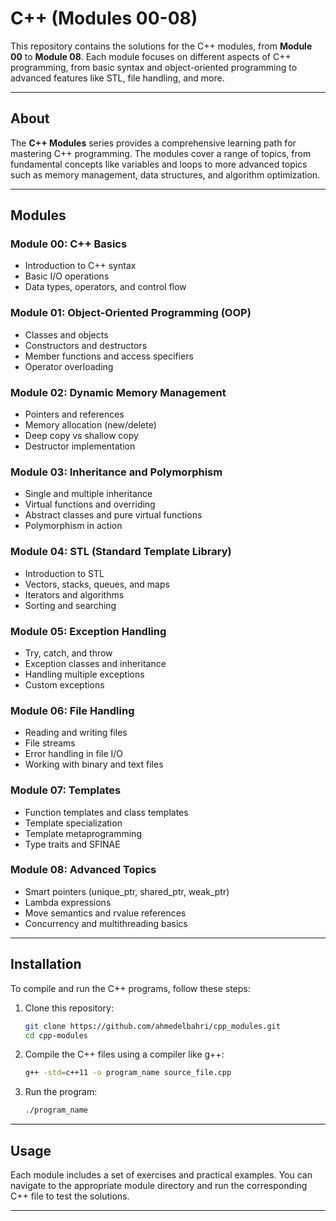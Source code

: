 # C++ (Modules 00-08)

This repository contains the solutions for the C++ modules, from **Module 00** to **Module 08**. Each module focuses on different aspects of C++ programming, from basic syntax and object-oriented programming to advanced features like STL, file handling, and more.

---

## About

The **C++ Modules** series provides a comprehensive learning path for mastering C++ programming. The modules cover a range of topics, from fundamental concepts like variables and loops to more advanced topics such as memory management, data structures, and algorithm optimization.

---

## Modules

### **Module 00: C++ Basics**
- Introduction to C++ syntax
- Basic I/O operations
- Data types, operators, and control flow

### **Module 01: Object-Oriented Programming (OOP)**
- Classes and objects
- Constructors and destructors
- Member functions and access specifiers
- Operator overloading

### **Module 02: Dynamic Memory Management**
- Pointers and references
- Memory allocation (new/delete)
- Deep copy vs shallow copy
- Destructor implementation

### **Module 03: Inheritance and Polymorphism**
- Single and multiple inheritance
- Virtual functions and overriding
- Abstract classes and pure virtual functions
- Polymorphism in action

### **Module 04: STL (Standard Template Library)**
- Introduction to STL
- Vectors, stacks, queues, and maps
- Iterators and algorithms
- Sorting and searching

### **Module 05: Exception Handling**
- Try, catch, and throw
- Exception classes and inheritance
- Handling multiple exceptions
- Custom exceptions

### **Module 06: File Handling**
- Reading and writing files
- File streams
- Error handling in file I/O
- Working with binary and text files

### **Module 07: Templates**
- Function templates and class templates
- Template specialization
- Template metaprogramming
- Type traits and SFINAE

### **Module 08: Advanced Topics**
- Smart pointers (unique_ptr, shared_ptr, weak_ptr)
- Lambda expressions
- Move semantics and rvalue references
- Concurrency and multithreading basics

---

## Installation

To compile and run the C++ programs, follow these steps:

1. Clone this repository:
    ```bash
    git clone https://github.com/ahmedelbahri/cpp_modules.git
    cd cpp-modules
    ```

2. Compile the C++ files using a compiler like g++:
    ```bash
    g++ -std=c++11 -o program_name source_file.cpp
    ```

3. Run the program:
    ```bash
    ./program_name
    ```

---

## Usage

Each module includes a set of exercises and practical examples. You can navigate to the appropriate module directory and run the corresponding C++ file to test the solutions.

---
